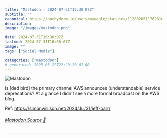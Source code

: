 ```yaml
---
title: "Mastodon - 2024-07-31T16:30:07Z"
subtitle: ""
canonical: https://hachyderm.io/users/mweagle/statuses/112882051176281645
description:
image: "/images/mastodon.png"

date: 2024-07-31T16:30:07Z
lastmod: 2024-07-31T16:30:07Z
image: ""
tags: ["Social Media"]

categories: ["mastodon"]
# generated: 2025-05-22T22:29:20-07:00
---
```

![Mastodon](/images/mastodon.png)

<p>Is [ded bird] the primary channel AWS announces (understandable) service deprecations? At a glance I didn&#39;t see a more formal broadcast on the AWS blog. </p><p>Ref: <a href="https://simonwillison.net/2024/Jul/31/jeff-barr/" target="_blank" rel="nofollow noopener noreferrer" translate="no"><span class="invisible">https://</span><span class="ellipsis">simonwillison.net/2024/Jul/31/</span><span class="invisible">jeff-barr/</span></a></p>


###### [Mastodon Source 🐘](https://hachyderm.io/@mweagle/112882051176281645)

___

